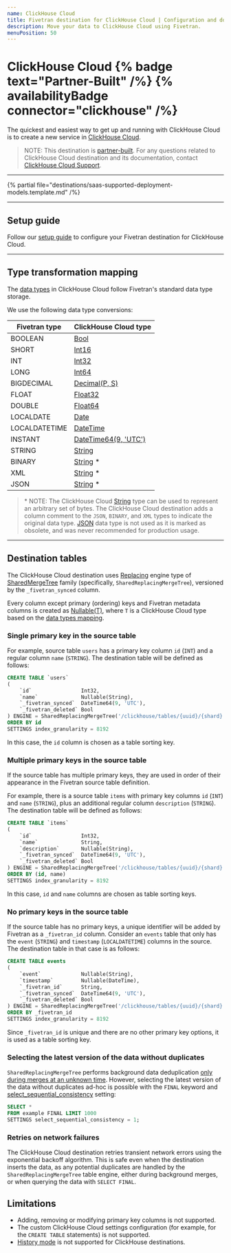 ```yaml
---
name: ClickHouse Cloud
title: Fivetran destination for ClickHouse Cloud | Configuration and documentation
description: Move your data to ClickHouse Cloud using Fivetran.
menuPosition: 50
---
```


# ClickHouse Cloud {% badge text="Partner-Built" /%} {% availabilityBadge connector="clickhouse" /%}

The quickest and easiest way to get up and running with ClickHouse Cloud is to create a new service
in [ClickHouse Cloud](https://clickhouse.cloud).

> NOTE: This destination is [partner-built](/docs/partner-built-program). For any questions related to ClickHouse Cloud
> destination and its documentation, contact [ClickHouse Cloud Support](mailto:support@clickhouse.com).

----

{% partial file="destinations/saas-supported-deployment-models.template.md" /%}

-----

## Setup guide

Follow our [setup guide](/docs/destinations/clickhouse/setup-guide) to configure your Fivetran destination for
ClickHouse Cloud.

----

## Type transformation mapping

The [data types](/docs/destinations#datatypes) in ClickHouse Cloud follow Fivetran's standard data type storage.

We use the following data type conversions:

| Fivetran type | ClickHouse Cloud type                                                                            |
|---------------|--------------------------------------------------------------------------------------------|
| BOOLEAN       | [Bool](https://clickhouse.com/docs/en/sql-reference/data-types/boolean)                    |
| SHORT         | [Int16](https://clickhouse.com/docs/en/sql-reference/data-types/int-uint)                  |
| INT           | [Int32](https://clickhouse.com/docs/en/sql-reference/data-types/int-uint)                  |
| LONG          | [Int64](https://clickhouse.com/docs/en/sql-reference/data-types/int-uint)                  |
| BIGDECIMAL    | [Decimal(P, S)](https://clickhouse.com/docs/en/sql-reference/data-types/decimal)           |
| FLOAT         | [Float32](https://clickhouse.com/docs/en/sql-reference/data-types/float)                   |
| DOUBLE        | [Float64](https://clickhouse.com/docs/en/sql-reference/data-types/float)                   |
| LOCALDATE     | [Date](https://clickhouse.com/docs/en/sql-reference/data-types/date)                       |
| LOCALDATETIME | [DateTime](https://clickhouse.com/docs/en/sql-reference/data-types/datetime)               |
| INSTANT       | [DateTime64(9, 'UTC')](https://clickhouse.com/docs/en/sql-reference/data-types/datetime64) |
| STRING        | [String](https://clickhouse.com/docs/en/sql-reference/data-types/string)                   |
| BINARY        | [String](https://clickhouse.com/docs/en/sql-reference/data-types/string) &ast;             |
| XML           | [String](https://clickhouse.com/docs/en/sql-reference/data-types/string) &ast;             |
| JSON          | [String](https://clickhouse.com/docs/en/sql-reference/data-types/string) &ast;             |

> &ast; NOTE: The ClickHouse Cloud [String](https://clickhouse.com/docs/en/sql-reference/data-types/string) type can be used
> to represent an arbitrary set of bytes. The ClickHouse Cloud destination adds a column comment to the `JSON`, `BINARY`,
> and `XML` types to indicate the original data type.
> [JSON](https://clickhouse.com/docs/en/sql-reference/data-types/json) data type is not used as it is marked as
> obsolete, and was never recommended for production usage.

------

## Destination tables

The ClickHouse Cloud destination uses
[Replacing](https://clickhouse.com/docs/en/engines/table-engines/mergetree-family/replacingmergetree) engine type of
[SharedMergeTree](https://clickhouse.com/docs/en/cloud/reference/shared-merge-tree) family
(specifically, `SharedReplacingMergeTree`), versioned by the `_fivetran_synced` column.

Every column except primary (ordering) keys and Fivetran metadata columns is created
as [Nullable(T)](https://clickhouse.com/docs/en/sql-reference/data-types/nullable), where `T` is a
ClickHouse Cloud type based on the [data types mapping](#data-types-mapping).

### Single primary key in the source table

For example, source table `users` has a primary key column `id` (`INT`) and a regular column `name` (`STRING`).
The destination table will be defined as follows:

```sql
CREATE TABLE `users`
(
    `id`                Int32,
    `name`              Nullable(String),
    `_fivetran_synced`  DateTime64(9, 'UTC'),
    `_fivetran_deleted` Bool
) ENGINE = SharedReplacingMergeTree('/clickhouse/tables/{uuid}/{shard}', '{replica}', _fivetran_synced)
ORDER BY id
SETTINGS index_granularity = 8192
```

In this case, the `id` column is chosen as a table sorting key.

### Multiple primary keys in the source table

If the source table has multiple primary keys, they are used in order of their appearance in the Fivetran source table
definition.

For example, there is a source table `items` with primary key columns `id` (`INT`) and `name` (`STRING`), plus an
additional regular column `description` (`STRING`). The destination table will be defined as follows:

```sql
CREATE TABLE `items`
(
    `id`                Int32,
    `name`              String,
    `description`       Nullable(String),
    `_fivetran_synced`  DateTime64(9, 'UTC'),
    `_fivetran_deleted` Bool
) ENGINE = SharedReplacingMergeTree('/clickhouse/tables/{uuid}/{shard}', '{replica}', _fivetran_synced)
ORDER BY (id, name)
SETTINGS index_granularity = 8192
```

In this case, `id` and `name` columns are chosen as table sorting keys.

### No primary keys in the source table

If the source table has no primary keys, a unique identifier will be added by Fivetran as a `_fivetran_id` column.
Consider an `events` table that only has the `event` (`STRING`) and `timestamp` (`LOCALDATETIME`) columns in the source.
The destination table in that case is as follows:

```sql
CREATE TABLE events
(
    `event`             Nullable(String),
    `timestamp`         Nullable(DateTime),
    `_fivetran_id`      String,
    `_fivetran_synced`  DateTime64(9, 'UTC'),
    `_fivetran_deleted` Bool
) ENGINE = SharedReplacingMergeTree('/clickhouse/tables/{uuid}/{shard}', '{replica}', _fivetran_synced)
ORDER BY _fivetran_id
SETTINGS index_granularity = 8192
```

Since `_fivetran_id` is unique and there are no other primary key options, it is used as a table sorting key.

### Selecting the latest version of the data without duplicates

`SharedReplacingMergeTree` performs background data deduplication
[only during merges at an unknown time](https://clickhouse.com/docs/en/engines/table-engines/mergetree-family/replacingmergetree).
However, selecting the latest version of the data without duplicates ad-hoc is possible with the `FINAL` keyword and
[select_sequential_consistency](https://clickhouse.com/docs/en/operations/settings/settings#select_sequential_consistency)
setting:

```sql
SELECT *
FROM example FINAL LIMIT 1000 
SETTINGS select_sequential_consistency = 1;
```

### Retries on network failures

The ClickHouse Cloud destination retries transient network errors using the exponential backoff algorithm.
This is safe even when the destination inserts the data, as any potential duplicates are handled by
the `SharedReplacingMergeTree` table engine, either during background merges,
or when querying the data with `SELECT FINAL`.

## Limitations

- Adding, removing or modifying primary key columns is not supported.
- The custom ClickHouse Cloud settings configuration (for example, for the `CREATE TABLE` statements) is not supported.
- [History mode](/docs/core-concepts/sync-modes/history-mode) is not supported for ClickHouse destinations.
